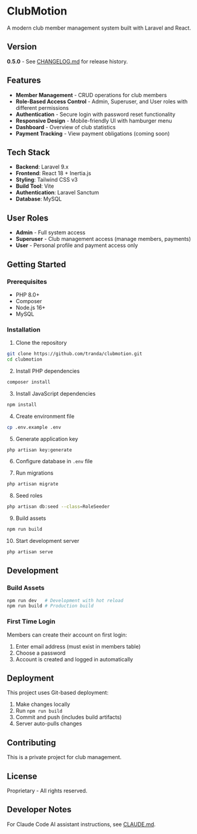 # ClubMotion

A modern club member management system built with Laravel and React.

## Version

**0.5.0** - See [CHANGELOG.md](CHANGELOG.md) for release history.

## Features

- **Member Management** - CRUD operations for club members
- **Role-Based Access Control** - Admin, Superuser, and User roles with different permissions
- **Authentication** - Secure login with password reset functionality
- **Responsive Design** - Mobile-friendly UI with hamburger menu
- **Dashboard** - Overview of club statistics
- **Payment Tracking** - View payment obligations (coming soon)

## Tech Stack

- **Backend**: Laravel 9.x
- **Frontend**: React 18 + Inertia.js
- **Styling**: Tailwind CSS v3
- **Build Tool**: Vite
- **Authentication**: Laravel Sanctum
- **Database**: MySQL

## User Roles

- **Admin** - Full system access
- **Superuser** - Club management access (manage members, payments)
- **User** - Personal profile and payment access only

## Getting Started

### Prerequisites

- PHP 8.0+
- Composer
- Node.js 16+
- MySQL

### Installation

1. Clone the repository
```bash
git clone https://github.com/tranda/clubmotion.git
cd clubmotion
```

2. Install PHP dependencies
```bash
composer install
```

3. Install JavaScript dependencies
```bash
npm install
```

4. Create environment file
```bash
cp .env.example .env
```

5. Generate application key
```bash
php artisan key:generate
```

6. Configure database in `.env` file

7. Run migrations
```bash
php artisan migrate
```

8. Seed roles
```bash
php artisan db:seed --class=RoleSeeder
```

9. Build assets
```bash
npm run build
```

10. Start development server
```bash
php artisan serve
```

## Development

### Build Assets

```bash
npm run dev   # Development with hot reload
npm run build # Production build
```

### First Time Login

Members can create their account on first login:
1. Enter email address (must exist in members table)
2. Choose a password
3. Account is created and logged in automatically

## Deployment

This project uses Git-based deployment:
1. Make changes locally
2. Run `npm run build`
3. Commit and push (includes build artifacts)
4. Server auto-pulls changes

## Contributing

This is a private project for club management.

## License

Proprietary - All rights reserved.

## Developer Notes

For Claude Code AI assistant instructions, see [CLAUDE.md](CLAUDE.md).
